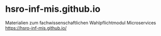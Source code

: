 # hsro-inf-mis.github.io
Materialien zum fachwissenschaftlichen Wahlpflichtmodul Microservices https://hsro-inf-mis.github.io/

